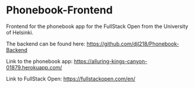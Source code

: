# Phonebook-Frontend
Frontend for the phonebook app for the FullStack Open from the University of Helsinki.

The backend can be found here:
https://github.com/djl218/Phonebook-Backend

Link to the phonebook app:
https://alluring-kings-canyon-01879.herokuapp.com/

Link to FullStack Open:
https://fullstackopen.com/en/